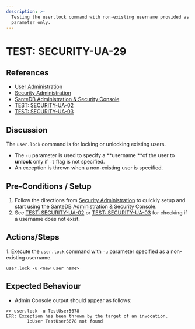 ```yaml
---
description: >-
  Testing the user.lock command with non-existing username provided as -u
  parameter only.
---
```


# TEST: SECURITY-UA-29

## References

* [User Administration](../../../../../../operations/system-administration/host-administration/santedb-icdr-admin-console/user-administration.md)
* [Security Administration](../../../../../../operations/system-administration/security-administration/#demo-environment)&#x20;
* [SanteDB Administration & Security Console](../../../../../../operations/system-administration/host-administration/santedb-icdr-admin-console/)
* [TEST: SECURITY-UA-02](test-security-ua-02.md)
* [TEST: SECURITY-UA-03](test-security-ua-03.md)

## Discussion

The `user.lock` command is for locking or unlocking existing users.&#x20;

* The `-u` parameter is used to specify a **username **of the user to **unlock** only if `-l` flag is not specified.
* An exception is thrown when a non-existing user is specified.

## Pre-Conditions / Setup

1. Follow the directions from [Security Administration](../../../../../../operations/system-administration/security-administration/#demo-environment) to quickly setup and start using the [SanteDB Administration & Security Console](../../../../../../operations/system-administration/host-administration/santedb-icdr-admin-console/).
2. See [TEST: SECURITY-UA-02](test-security-ua-02.md) or [TEST: SECURITY-UA-03](test-security-ua-03.md) for checking if a username does not exist.

## Actions/Steps

1\. Execute the `user.lock` command with `-u` parameter specified as a non-existing username.

```
user.lock -u <new user name>
```

## Expected Behaviour

* Admin Console output should appear as follows:

```
>> user.lock -u TestUser5678
ERR: Exception has been thrown by the target of an invocation.
        1:User TestUser5678 not found
```
